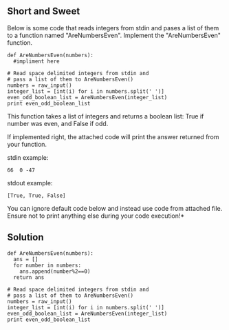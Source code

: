 ## Short and Sweet ##

Below is some code that reads integers from stdin and pases a list of them to a function named "AreNumbersEven". Implement the "AreNumbersEven" function.

    def AreNumbersEven(numbers):
      #impliment here

    # Read space delimited integers from stdin and 
    # pass a list of them to AreNumbersEven()
    numbers = raw_input()
    integer_list = [int(i) for i in numbers.split(' ')]
    even_odd_boolean_list = AreNumbersEven(integer_list)
    print even_odd_boolean_list 
    
This function takes a list of integers and returns a boolean list: True if number was even, and False if odd.

If implemented right, the attached code will print the answer returned from your function.

stdin example:

    66  0 -47
    
stdout example:

    [True, True, False]
    
You can ignore default code below and instead use code from attached file. Ensure not to print anything else during your code execution!*

## Solution ##

```
def AreNumbersEven(numbers):
  ans = []
  for number in numbers:
    ans.append(number%2==0)
  return ans

# Read space delimited integers from stdin and 
# pass a list of them to AreNumbersEven()
numbers = raw_input()
integer_list = [int(i) for i in numbers.split(' ')]
even_odd_boolean_list = AreNumbersEven(integer_list)
print even_odd_boolean_list 
```
